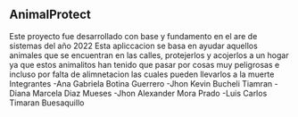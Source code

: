 ## AnimalProtect

Este proyecto fue desarrollado con base y fundamento en el are de sistemas del año 2022
Esta apliccacion se basa en ayudar aquellos animales que se encuentran en las calles, protejerlos y acojerlos a un hogar ya que estos animalitos han tenido que pasar por cosas muy peligrosas e incluso por falta de alimnetacion las cuales pueden llevarlos a la muerte
Integrantes
-Ana Gabriela Botina Guerrero 
-Jhon Kevin Bucheli Tiamran 
-Diana Marcela Diaz Mueses
-Jhon Alexander Mora Prado
-Luis Carlos Timaran Buesaquillo 
